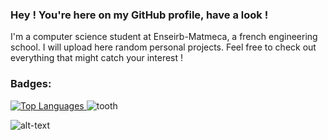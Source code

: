 ### Hey ! You're here on my GitHub profile, have a look !

I'm a computer science student at Enseirb-Matmeca, a french engineering school.
I will upload here random personal projects. Feel free to check out everything that might catch your interest !

<h3 align="left">Badges:</h3>
<body>
<a href="https://github.com/UnePatate5010">
  <img src="https://github-readme-stats.vercel.app/api/top-langs/?username=UnePatate5010&layout=donut-vertical&langs_count=10&theme=radical&hide_border=true&locale=en&custom_title=Top%20%Languages" alt="Top Languages" />
</a>
  <img src="https://99designs-blog.imgix.net/blog/wp-content/uploads/2016/03/web-images.jpg?auto=format&q=60&w=1600&h=824&fit=crop&crop=faces" alt="tooth" with="100" >
</body>

![alt-text](tooth.gif)

